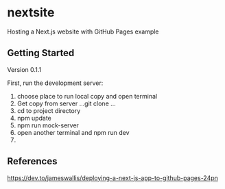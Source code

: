 # nextsite
Hosting a Next.js website with GitHub Pages example

## Getting Started

Version 0.1.1

First, run the development server:

1. choose place to run local copy and open terminal
1. Get copy from server   ...git clone ...
1. cd to project directory
1. npm update
2. npm run mock-server
3. open another terminal and  npm run dev
4.

## References
https://dev.to/jameswallis/deploying-a-next-js-app-to-github-pages-24pn
